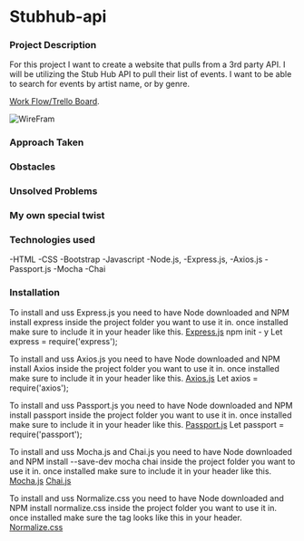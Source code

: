 # Stubhub-api


### Project Description
For this project I want to create a website that pulls from a 3rd party API. 
I will be utilizing the Stub Hub API to pull their list of events. I want to be able to search for events by artist name, or by genre.


[Work Flow/Trello Board](https://trello.com/b/DlA9wcCs/stub-hub-api).

![WireFram]()

### Approach Taken


### Obstacles


### Unsolved Problems


### My own special twist


### Technologies used
-HTML
-CSS
-Bootstrap
-Javascript
-Node.js,
-Express.js,
-Axios.js
-Passport.js
-Mocha
-Chai

### Installation

To install and uss Express.js you need to have Node downloaded and NPM install express inside the project folder you want to use it in. once installed make sure to include it in your header like this.
[Express.js](https://expressjs.com/)
npm init - y
Let express = require('express');

To install and uss Axios.js you need to have Node downloaded and NPM install Axios inside the project folder you want to use it in. once installed make sure to include it in your header like this.
[Axios.js](https://www.npmjs.com/package/axios)
Let axios = require('axios');

To install and uss Passport.js you need to have Node downloaded and NPM install passport inside the project folder you want to use it in. once installed make sure to include it in your header like this.
[Passport.js](http://www.passportjs.org/)
Let passport = require('passport');

To install and uss Mocha.js and Chai.js you need to have Node downloaded and NPM install --save-dev mocha chai inside the project folder you want to use it in. once installed make sure to include it in your header like this.
[Mocha.js](9https://mochajs.org/)
[Chai.js](http://chaijs.com/)

To install and uss Normalize.css you need to have Node downloaded and NPM install normalize.css inside the project folder you want to use it in. once installed make sure the tag looks like this in your header. 
[Normalize.css](https://necolas.github.io/normalize.css/)
<link rel="stylesheet" href="node_modules/normalize.css/normalize.css">




